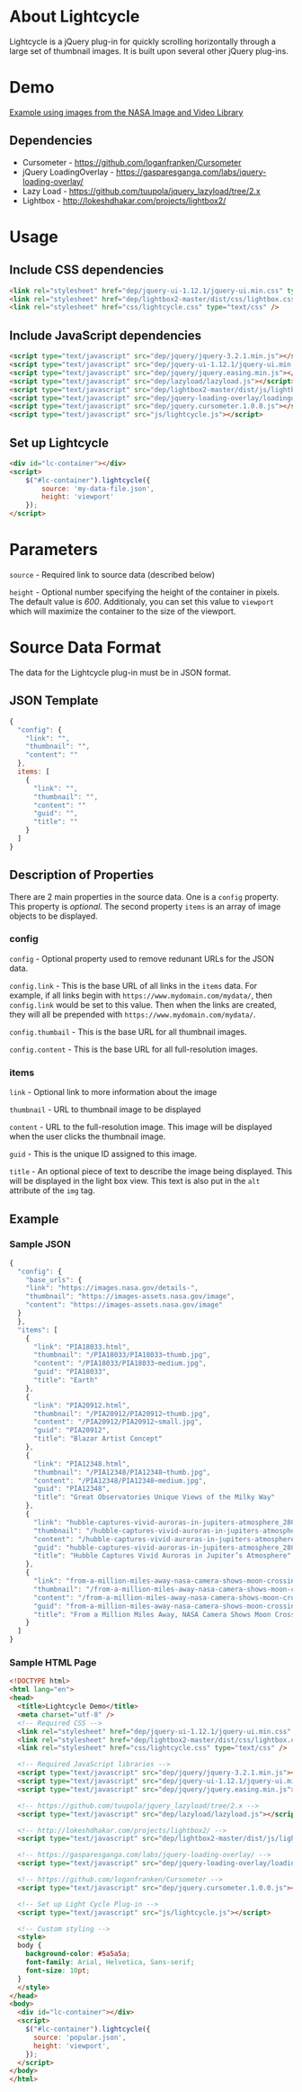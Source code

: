 # About Lightcycle

Lightcycle is a jQuery plug-in for quickly scrolling horizontally through a large set of thumbnail images.  It is built upon several other jQuery plug-ins.

# Demo

<a href="http://www.csarmond.com/lightcycle/">Example using images from the NASA Image and Video Library</a>

## Dependencies
- Cursometer - https://github.com/loganfranken/Cursometer
- jQuery LoadingOverlay - https://gasparesganga.com/labs/jquery-loading-overlay/
- Lazy Load - https://github.com/tuupola/jquery_lazyload/tree/2.x
- Lightbox - http://lokeshdhakar.com/projects/lightbox2/

# Usage

## Include CSS dependencies

```html
<link rel="stylesheet" href="dep/jquery-ui-1.12.1/jquery-ui.min.css" type="text/css" />
<link rel="stylesheet" href="dep/lightbox2-master/dist/css/lightbox.css" type="text/css" />
<link rel="stylesheet" href="css/lightcycle.css" type="text/css" />
```
## Include JavaScript dependencies

```html
<script type="text/javascript" src="dep/jquery/jquery-3.2.1.min.js"></script>
<script type="text/javascript" src="dep/jquery-ui-1.12.1/jquery-ui.min.js"></script>
<script type="text/javascript" src="dep/jquery/jquery.easing.min.js"></script>
<script type="text/javascript" src="dep/lazyload/lazyload.js"></script>
<script type="text/javascript" src="dep/lightbox2-master/dist/js/lightbox.js"></script>
<script type="text/javascript" src="dep/jquery-loading-overlay/loadingoverlay.min.js"></script>
<script type="text/javascript" src="dep/jquery.cursometer.1.0.0.js"></script>
<script type="text/javascript" src="js/lightcycle.js"></script>
```

## Set up Lightcycle

```html
<div id="lc-container"></div>
<script>
	$("#lc-container").lightcycle({
		source: 'my-data-file.json',
		height: 'viewport'
	});
</script>
```

# Parameters

`source` - Required link to source data (described below)

`height` - Optional number specifying the height of the container in pixels.  The default value is _600_.  Additionaly, you can set this value to `viewport` which will maximize the container to the size of the viewport.

# Source Data Format

The data for the Lightcycle plug-in must be in JSON format. 

## JSON Template

```js
{
  "config": {
    "link": "",
    "thumbnail": "",
    "content": ""
  },
  items: [
    {
      "link": "",
      "thumbnail": "",
      "content": ""
      "guid": "",
      "title": ""
    }
  ]
}
```

## Description of Properties

There are 2 main properties in the source data.  One is a `config` property.  This property is _optional_.  The second property `items` is an array of image objects to be displayed.

### config

`config` - Optional property used to remove redunant URLs for the JSON data.

`config.link` - This is the base URL of all links in the `items` data.  For example, if all links begin with `https://www.mydomain.com/mydata/`, then `config.link` would be set to this value.  Then when the links are created, they will all be prepended with `https://www.mydomain.com/mydata/`.

`config.thumbail` - This is the base URL for all thumbnail images.

`config.content` - This is the base URL for all full-resolution images.

### items

`link` - Optional link to more information about the image

`thumbnail` - URL to thumbnail image to be displayed

`content` - URL to the full-resolution image.  This image will be displayed when the user clicks the thumbnail image.

`guid` - This is the unique ID assigned to this image.

`title` - An optional piece of text to describe the image being displayed.  This will be displayed in the light box view.  This text is also put in the `alt` attribute of the `img` tag.

## Example

### Sample JSON

```js
{
  "config": {
    "base_urls": {
    "link": "https://images.nasa.gov/details-",
    "thumbnail": "https://images-assets.nasa.gov/image",
    "content": "https://images-assets.nasa.gov/image"
  }
  },
  "items": [
    {
      "link": "PIA18033.html",
      "thumbnail": "/PIA18033/PIA18033~thumb.jpg",
      "content": "/PIA18033/PIA18033~medium.jpg",
      "guid": "PIA18033",
      "title": "Earth"
    },
    {
      "link": "PIA20912.html",
      "thumbnail": "/PIA20912/PIA20912~thumb.jpg",
      "content": "/PIA20912/PIA20912~small.jpg",
      "guid": "PIA20912",
      "title": "Blazar Artist Concept"
    },
    {
      "link": "PIA12348.html",
      "thumbnail": "/PIA12348/PIA12348~thumb.jpg",
      "content": "/PIA12348/PIA12348~medium.jpg",
      "guid": "PIA12348",
      "title": "Great Observatories Unique Views of the Milky Way"
    },
    {
      "link": "hubble-captures-vivid-auroras-in-jupiters-atmosphere_28000029525_o.html",
      "thumbnail": "/hubble-captures-vivid-auroras-in-jupiters-atmosphere_28000029525_o/hubble-captures-vivid-auroras-in-jupiters-atmosphere_28000029525_o~thumb.jpg",
      "content": "/hubble-captures-vivid-auroras-in-jupiters-atmosphere_28000029525_o/hubble-captures-vivid-auroras-in-jupiters-atmosphere_28000029525_o~medium.jpg",
      "guid": "hubble-captures-vivid-auroras-in-jupiters-atmosphere_28000029525_o",
      "title": "Hubble Captures Vivid Auroras in Jupiter’s Atmosphere"
    },
    {
      "link": "from-a-million-miles-away-nasa-camera-shows-moon-crossing-face-of-earth_20129140980_o.html",
      "thumbnail": "/from-a-million-miles-away-nasa-camera-shows-moon-crossing-face-of-earth_20129140980_o/from-a-million-miles-away-nasa-camera-shows-moon-crossing-face-of-earth_20129140980_o~thumb.jpg",
      "content": "/from-a-million-miles-away-nasa-camera-shows-moon-crossing-face-of-earth_20129140980_o/from-a-million-miles-away-nasa-camera-shows-moon-crossing-face-of-earth_20129140980_o~medium.jpg",
      "guid": "from-a-million-miles-away-nasa-camera-shows-moon-crossing-face-of-earth_20129140980_o",
      "title": "From a Million Miles Away, NASA Camera Shows Moon Crossing Face of Earth"
    }
  ]
}
```

### Sample HTML Page

```html
<!DOCTYPE html>
<html lang="en">
<head>
  <title>Lightcycle Demo</title>
  <meta charset="utf-8" />
  <!-- Required CSS -->
  <link rel="stylesheet" href="dep/jquery-ui-1.12.1/jquery-ui.min.css" type="text/css" />
  <link rel="stylesheet" href="dep/lightbox2-master/dist/css/lightbox.css" type="text/css" />
  <link rel="stylesheet" href="css/lightcycle.css" type="text/css" />

  <!-- Required JavaScript libraries -->
  <script type="text/javascript" src="dep/jquery/jquery-3.2.1.min.js"></script>
  <script type="text/javascript" src="dep/jquery-ui-1.12.1/jquery-ui.min.js"></script>
  <script type="text/javascript" src="dep/jquery/jquery.easing.min.js"></script>

  <!-- https://github.com/tuupola/jquery_lazyload/tree/2.x -->
  <script type="text/javascript" src="dep/lazyload/lazyload.js"></script>

  <!-- http://lokeshdhakar.com/projects/lightbox2/ -->
  <script type="text/javascript" src="dep/lightbox2-master/dist/js/lightbox.js"></script>

  <!-- https://gasparesganga.com/labs/jquery-loading-overlay/ -->
  <script type="text/javascript" src="dep/jquery-loading-overlay/loadingoverlay.min.js"></script>

  <!-- https://github.com/loganfranken/Cursometer -->
  <script type="text/javascript" src="dep/jquery.cursometer.1.0.0.js"></script>

  <!-- Set up Light Cycle Plug-in -->
  <script type="text/javascript" src="js/lightcycle.js"></script>

  <!-- Custom styling -->
  <style>
  body {
    background-color: #5a5a5a;
    font-family: Arial, Helvetica, Sans-serif;
    font-size: 10pt;
  }
  </style>
</head>
<body>
  <div id="lc-container"></div>
  <script>
    $("#lc-container").lightcycle({
      source: 'popular.json',
      height: 'viewport',
    });
  </script>
</body>
</html>
```
